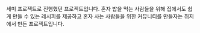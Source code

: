 세미 프로젝트로 진행했던 프로젝트입니다. 혼자 밥을 먹는 사람들을 위해 
집에서도 쉽게 만들 수 있는 레시피를 제공하고 혼자 사는 사람들을 위한 커뮤니티를 만들자는 취지에서 만든 프로젝트입니다.

